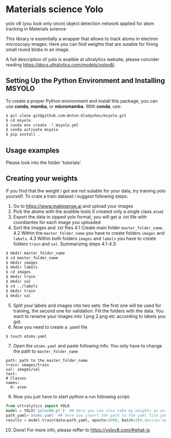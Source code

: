 # Materials science Yolo
yolo v8 (you look only once) object detection network applied for atom tracking in Materials science

This library is essentially a wrapper that allows to track atoms in electron microscopy images. Here you can find weights that are sutable for fining small round blobs in an image. 

A full description of yolo is avalible at ultralytics website, please concider reading https://docs.ultralytics.com/models/yolov8/.

## Setting Up the Python Environment and Installing MSYOLO

To create a proper Python environment and install this package, you can use **conda**, **mamba**, or **micromamba**. With **conda**, use:

```bash
$ git clone git@github.com:Anton-Gladyshev/msyolo.git
$ cd msyolo
$ conda env create -f msyolo.yml
$ conda activate msyolo
$ pip install .
```


## Usage examples

Please look into the folder 'tutorials'.

## Creating your weights

If you find that the weight i got are not sutable for your data, try training yolo yourself.
To crate a train dataset i suggest following steps:
1. Go to https://www.makesense.ai and upload your images
2. Pick the atoms with the avalible tools (I created only a single class `atom`)
3. Export the data in zipped yolo format, you will get a .txt file with coordiantes for each image you uploaded
4. Sort the images and .txt files
4.1 Create main folder `master_folder_name`. 
4.2 Within the `master_folder_name` you have to create folders `images` and `labels`.
4.3 Within both folders  `images` and `labels` you have to create folders `train` and `val`.
Summarizing steps 4.1-4.3:
```bash
$ mkdir master_folder_name
$ cd master_folder_name
$ mkdir images
$ mkdir labels
$ cd images
$ mkdir train
$ mkdir val
$ cd ../labels
$ mkdir train
$ mkdir val
```
5. Split your labels and images into two sets: the first one will be used for training, the second one for validation. Fill the folders with the data. You want to rename your images into 1.png 2.png etc according to labels you got.
6. Now you need to create a .yaml file
```bash
$ touch atoms.yaml
```
7. Open the `atoms.yaml` and paste following info. You only have to change the path to `master_folder_name`
```
path: path to the master_folder_name
train: images/train  
val: images/val  
test:  
# Classes
names:
  0: atom
```
9. Now you just have to start python a run following script:
```python
from ultralytics import YOLO
model = YOLO('yolov8m.pt')  ## here you can also take my weights as an initial guess
path_yaml='atoms.yaml' ## here you insert the path to the yaml file you created
results = model.train(data=path_yaml, epochs=2000, batch=3)#,device='mps')
```
10. Done! For more info, please reffer to https://yolov8.com/#what-is
